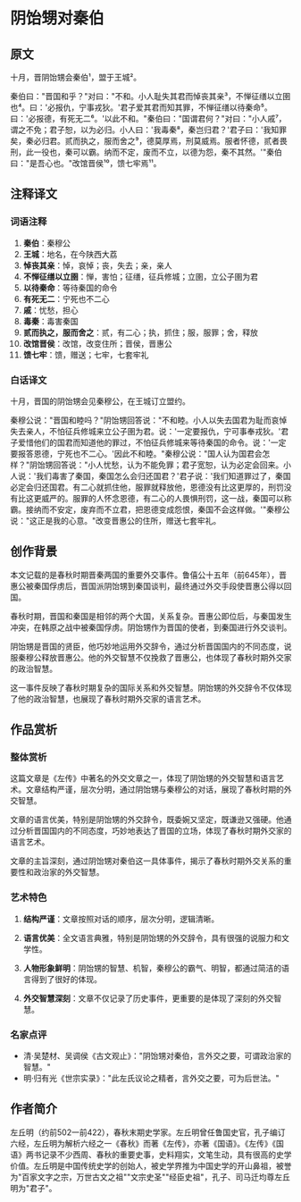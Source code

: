 # 阴饴甥对秦伯

## 原文

十月，晋阴饴甥会秦伯¹，盟于王城²。

秦伯曰："晋国和乎？"对曰："不和。小人耻失其君而悼丧其亲³，不惮征缮以立圉也⁴。曰：'必报仇，宁事戎狄。'君子爱其君而知其罪，不惮征缮以待秦命⁵。曰：'必报德，有死无二⁶。'以此不和。"秦伯曰："国谓君何？"对曰："小人戚⁷，谓之不免；君子恕，以为必归。小人曰：'我毒秦⁸，秦岂归君？'君子曰：'我知罪矣，秦必归君。贰而执之，服而舍之⁹，德莫厚焉，刑莫威焉。服者怀德，贰者畏刑，此一役也，秦可以霸。纳而不定，废而不立，以德为怨，秦不其然。'"秦伯曰："是吾心也。"改馆晋侯¹⁰，馈七牢焉¹¹。

## 注释译文

### 词语注释

1. **秦伯**：秦穆公
2. **王城**：地名，在今陕西大荔
3. **悼丧其亲**：悼，哀悼；丧，失去；亲，亲人
4. **不惮征缮以立圉**：惮，害怕；征缮，征兵修城；立圉，立公子圉为君
5. **以待秦命**：等待秦国的命令
6. **有死无二**：宁死也不二心
7. **戚**：忧愁，担心
8. **毒秦**：毒害秦国
9. **贰而执之，服而舍之**：贰，有二心；执，抓住；服，服罪；舍，释放
10. **改馆晋侯**：改馆，改变住所；晋侯，晋惠公
11. **馈七牢**：馈，赠送；七牢，七套牢礼

### 白话译文

十月，晋国的阴饴甥会见秦穆公，在王城订立盟约。

秦穆公说："晋国和睦吗？"阴饴甥回答说："不和睦。小人以失去国君为耻而哀悼失去亲人，不怕征兵修城来立公子圉为君。说：'一定要报仇，宁可事奉戎狄。'君子爱惜他们的国君而知道他的罪过，不怕征兵修城来等待秦国的命令。说：'一定要报答恩德，宁死也不二心。'因此不和睦。"秦穆公说："国人认为国君会怎样？"阴饴甥回答说："小人忧愁，认为不能免罪；君子宽恕，认为必定会回来。小人说：'我们毒害了秦国，秦国怎么会归还国君？'君子说：'我们知道罪过了，秦国必定会归还国君。有二心就抓住他，服罪就释放他，恩德没有比这更厚的，刑罚没有比这更威严的。服罪的人怀念恩德，有二心的人畏惧刑罚，这一战，秦国可以称霸。接纳而不安定，废弃而不立君，把恩德变成怨恨，秦国不会这样做。'"秦穆公说："这正是我的心意。"改变晋惠公的住所，赠送七套牢礼。

## 创作背景

本文记载的是春秋时期晋秦两国的重要外交事件。鲁僖公十五年（前645年），晋惠公被秦国俘虏后，晋国派阴饴甥到秦国谈判，最终通过外交手段使晋惠公得以回国。

春秋时期，晋国和秦国是相邻的两个大国，关系复杂。晋惠公即位后，与秦国发生冲突，在韩原之战中被秦国俘虏。阴饴甥作为晋国的使者，到秦国进行外交谈判。

阴饴甥是晋国的贤臣，他巧妙地运用外交辞令，通过分析晋国国内的不同态度，说服秦穆公释放晋惠公。他的外交智慧不仅挽救了晋惠公，也体现了春秋时期外交家的政治智慧。

这一事件反映了春秋时期复杂的国际关系和外交智慧。阴饴甥的外交辞令不仅体现了他的政治智慧，也展现了春秋时期外交家的语言艺术。

## 作品赏析

### 整体赏析

这篇文章是《左传》中著名的外交文章之一，体现了阴饴甥的外交智慧和语言艺术。文章结构严谨，层次分明，通过阴饴甥与秦穆公的对话，展现了春秋时期的外交智慧。

文章的语言优美，特别是阴饴甥的外交辞令，既委婉又坚定，既谦逊又强硬。他通过分析晋国国内的不同态度，巧妙地表达了晋国的立场，体现了春秋时期外交家的语言艺术。

文章的主旨深刻，通过阴饴甥对秦伯这一具体事件，揭示了春秋时期外交关系的重要性和政治家的外交智慧。

### 艺术特色

1. **结构严谨**：文章按照对话的顺序，层次分明，逻辑清晰。

2. **语言优美**：全文语言典雅，特别是阴饴甥的外交辞令，具有很强的说服力和文学性。

3. **人物形象鲜明**：阴饴甥的智慧、机智，秦穆公的霸气、明智，都通过简洁的语言得到了很好的体现。

4. **外交智慧深刻**：文章不仅记录了历史事件，更重要的是体现了深刻的外交智慧。

### 名家点评

* 清·吴楚材、吴调侯《古文观止》："阴饴甥对秦伯，言外交之要，可谓政治家的智慧。"
* 明·归有光《世宗实录》："此左氏议论之精者，言外交之要，可为后世法。"

## 作者简介

左丘明（约前502一前422），春秋末期史学家。左丘明曾任鲁国史官，孔子编订六经，左丘明为解析六经之一《春秋》而著《左传》，亦著《国语》。《左传》《国语》两书记录不少西周、春秋的重要史事，史料翔实，文笔生动，具有很高的史学价值。左丘明是中国传统史学的创始人，被史学界推为中国史学的开山鼻祖，被誉为"百家文字之宗，万世古文之祖""文宗史圣""经臣史祖"，孔子、司马迁均尊左丘明为"君子"。